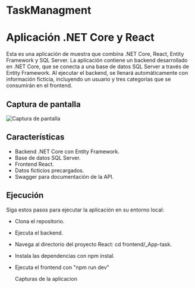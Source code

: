 # TaskManagment

# Aplicación .NET Core y React

Esta es una aplicación de muestra que combina .NET Core, React, Entity Framework y SQL Server. La aplicación contiene un backend desarrollado en .NET Core, que se conecta a una base de datos SQL Server a través de Entity Framework. 
Al ejecutar el backend, se llenará automáticamente con información ficticia, incluyendo un usuario y tres categorías que se consumirán en el frontend.

## Captura de pantalla
![Captura de pantalla]([screenshot.png](https://raw.githubusercontent.com/lcarriel-coder/TaskManagment/main/capturas/1.png))

## Características

- Backend .NET Core con Entity Framework.
- Base de datos SQL Server.
- Frontend React.
- Datos ficticios precargados.
- Swagger para documentación de la API.

## Ejecución

Siga estos pasos para ejecutar la aplicación en su entorno local:

- Clona el repositorio.
- Ejecuta el backend.
- Navega al directorio del proyecto React: cd frontend/_App-task.
- Instala las dependencias con npm instal.
- Ejecuta el frontend con "npm run dev"


   Capturas de la aplicacion
